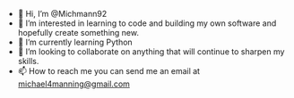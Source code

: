 - 👋 Hi, I’m @Michmann92
- 👀 I’m interested in learning to code and building my own software and hopefully create something new.
- 🌱 I’m currently learning Python
- 💞️ I’m looking to collaborate on anything that will continue to sharpen my skills.
- 📫 How to reach me you can send me an email at michael4manning@gmail.com

<!---
Michmann92/Michmann92 is a ✨ special ✨ repository because its `README.md` (this file) appears on your GitHub profile.
You can click the Preview link to take a look at your changes.
--->

